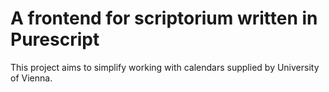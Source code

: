 # A frontend for scriptorium written in Purescript

This project aims to simplify working with calendars supplied by University of
Vienna.

